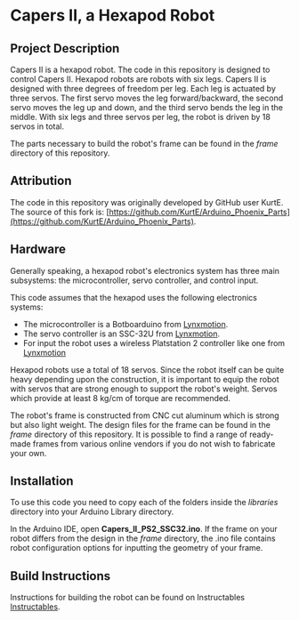 # Capers II, a Hexapod Robot

## Project Description

Capers II is a hexapod robot. The code in this repository is designed to control Capers II. Hexapod robots are robots with six legs. Capers II is designed with three degrees of freedom per leg. Each leg is actuated by three servos. The first servo moves the leg forward/backward, the second servo moves the leg up and down, and the third servo bends the leg in the middle. With six legs and three servos per leg, the robot is driven by 18 servos in total.

The parts necessary to build the robot's frame can be found in the *frame* directory of this repository.

## Attribution

The code in this repository was originally developed by GitHub user KurtE.
The source of this fork is: [https://github.com/KurtE/Arduino_Phoenix_Parts](https://github.com/KurtE/Arduino_Phoenix_Parts).

## Hardware

Generally speaking, a hexapod robot's electronics system has three main subsystems:  the microcontroller, servo controller, and control input.

This code assumes that the hexapod uses the following electronics systems:

* The microcontroller is a Botboarduino from [Lynxmotion](http://www.lynxmotion.com/c-153-botboarduino.aspx).
* The servo controller is an SSC-32U from [Lynxmotion](http://www.lynxmotion.com/p-1032-ssc-32u-usb-servo-controller.aspx).
* For input the robot uses a wireless Platstation 2 controller like one from [Lynxmotion](http://www.lynxmotion.com/p-1096-ps2-robot-controller-v4.aspx)

Hexapod robots use a total of 18 servos. Since the robot itself can be quite heavy depending upon the construction, it is important to equip
the robot with servos that are strong enough to support the robot's weight. Servos which provide at least 8 kg/cm of torque are
recommended.

The robot's frame is constructed from CNC cut aluminum which is strong but also light weight. The design files for the frame can be found in the *frame* directory of this repository. It is possible to find a range of ready-made frames from various online vendors if you do not wish to fabricate your own.

## Installation

To use this code you need to copy each of the folders inside the *libraries* directory into your Arduino Library directory.  

In the Arduino IDE, open **Capers_II_PS2_SSC32.ino**. If the frame on your robot differs from the design in the *frame* directory, the .ino file contains robot configuration options for inputting the geometry of your frame.

## Build Instructions

Instructions for building the robot can be found on Instructables [Instructables](https://www.instructables.com/id/Capers-II-a-Hexapod-Robot).

